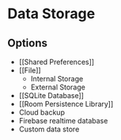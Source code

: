 # Data Storage

## Options
+ [[Shared Preferences]]
+ [[File]]
	* Internal Storage
	* External Storage
+ [[SQLite Database]]
+ [[Room Persistence Library]]
+ Cloud backup
+ Firebase realtime database
+ Custom data store
